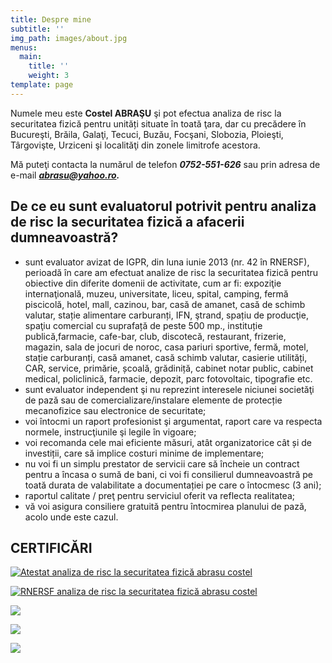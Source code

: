 ```yaml
---
title: Despre mine
subtitle: ''
img_path: images/about.jpg
menus:
  main:
    title: ''
    weight: 3
template: page
---
```

Numele meu este **Costel ABRAŞU** şi pot efectua analiza de risc la securitatea fizică pentru unități situate în toată ţara, dar cu precădere în Bucureşti, Brăila, Galaţi, Tecuci, Buzău, Focşani, Slobozia, Ploieşti, Târgovişte, Urziceni şi localităţi din zonele limitrofe acestora.

Mă puteţi contacta la numărul de telefon ***0752-551-626*** sau prin adresa de e-mail ***abrasu@yahoo.ro.***

## De ce eu sunt evaluatorul potrivit pentru analiza de risc la securitatea fizică a afacerii dumneavoastră?

* sunt evaluator avizat de IGPR, din luna iunie 2013 (nr. 42 în RNERSF), perioadă în care am efectuat analize de risc la securitatea fizică pentru obiective din diferite domenii de activitate, cum ar fi: expoziţie internaţională, muzeu, universitate, liceu, spital, camping, fermă piscicolă, hotel, mall, cazinou, bar, casă de amanet, casă de schimb valutar, stație alimentare carburanți, IFN, ştrand, spațiu de producţie, spaţiu comercial cu suprafață de peste 500 mp., instituție publică,farmacie, cafe-bar, club, discotecă, restaurant, frizerie, magazin, sala de jocuri de noroc, casa pariuri sportive, fermă, motel, stație carburanți, casă amanet, casă schimb valutar, casierie utilități, CAR, service, primărie, școală, grădiniță, cabinet notar public, cabinet medical, policlinică, farmacie, depozit, parc fotovoltaic, tipografie etc.
* sunt evaluator independent şi nu reprezint interesele niciunei societăţi de pază sau de comercializare/instalare elemente de protecție mecanofizice sau electronice de securitate;
* voi întocmi un raport profesionist şi argumentat, raport care va respecta normele, instrucţiunile şi legile în vigoare;
* voi recomanda cele mai eficiente măsuri, atât organizatorice cât și de investiții, care să implice costuri minime de implementare;
* nu voi fi un simplu prestator de servicii care să încheie un contract pentru a încasa o sumă de bani, ci voi fi consilierul dumneavoastră pe toată durata de valabilitate a documentației pe care o întocmesc (3 ani);
* raportul calitate / preţ pentru serviciul oferit va reflecta realitatea;
* vă voi asigura consiliere gratuită pentru întocmirea planului de pază, acolo unde este cazul.

## CERTIFICĂRI

[![Atestat analiza de risc la securitatea fizică abrasu costel](https://analizariscbraila.ro/wp-content/uploads/2014/10/Atestat1-670x1041.jpg)](https://analizariscbraila.ro/wp-content/uploads/2014/10/Atestat1.jpg)

[![RNERSF analiza de risc la securitatea fizică abrasu costel](https://analizariscbraila.ro/wp-content/uploads/2014/10/Inscriere-RNERSF1-1045x793.jpg)](https://analizariscbraila.ro/wp-content/uploads/2014/10/Inscriere-RNERSF1.jpg)

![](https://analizariscbraila.ro/wp-content/uploads/2020/01/Certificat-de-absolvire-GDPR-Abrasu-Costel-min.jpg)

![](https://analizariscbraila.ro/wp-content/uploads/2019/02/Supliment-certificat-de-absolvire-GDPR-Abrasu-Costel-I-min.jpg)

![](https://analizariscbraila.ro/wp-content/uploads/2019/02/Supliment-certificat-de-absolvire-GDPR-Abrasu-Costel-II-min.jpg)